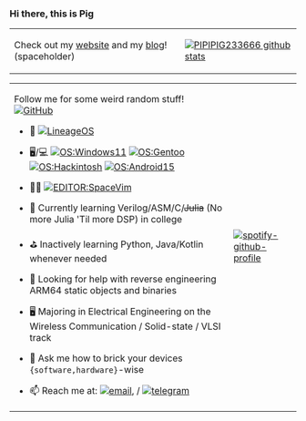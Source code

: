 ### Hi there, this is Pig
<table>
<tr>
</tr>
<tr>
<td>

Check out my [website](https://dev.pppig236.com) and my [blog](https://dev.pppig236.com/blog/)! (spaceholder)
</td>
<td>

  [![PIPIPIG233666 github stats](https://github-readme-stats.vercel.app/api?username=PIPIPIG233666&hide=issues&show_icons=true&include_all_commits=true&theme=dracula)](https://github.com/PIPIPIG233666)

</td>
</tr>
</table>
<!---
- if you enjoy my work, feel free to sponsor me via 
<noscript><a href="https://liberapay.com/Pig/donate"><img src="https://liberapay.com/assets/widgets/donate.svg"></a></noscript> or 
[![paypal](https://www.paypalobjects.com/en_US/i/btn/btn_donateCC_LG.gif)](https://www.paypal.com/pig236)
<div align="center">
<img alt="Liberapay receiving" src="https://img.shields.io/liberapay/receives/Pig">
<img alt="Liberapay goal progress" src="https://img.shields.io/liberapay/goal/Pig">
- I was maintaining LineageOS for Xiaomi Mi 9T/Redmi K20 aka davinci/davinciin [![Redmi K20](https://img.shields.io/badge/Redmi%20K20-fd4900?style=flat-square&logo=xiaomi&logoColor=ffffff)](https://www.mi.com/global/mi-9-t/) ,[![Telegram](https://img.shields.io/badge/dynamic/json?logo=telegram&label=%40LineageOSDavinci&labelColor=282c34&suffix=+members&color=2CA5E0&query=%24.data.totalSubs&url=https%3A%2F%2Fapi.spencerwoo.com%2Fsubstats%2F%3Fsource%3Dtelegram%26queryKey%3Dlineagedavinciofficial&longCache=true)](https://t.me/lineagedavinciofficial)
--->
<table>
<tr>
</tr>
<tr>
<td>

  Follow me for some weird random stuff! [![GitHub](https://img.shields.io/badge/dynamic/json?logo=github&label=GitHub+Followers&labelColor=282c34&color=181717&query=%24.data.totalSubs&url=https%3A%2F%2Fapi.spencerwoo.com%2Fsubstats%2F%3Fsource%3Dgithub%26queryKey%3DPIPIPIG233666&longCache=true)](https://github.com/PIPIPIG233666)
- 🔭 [![LineageOS](https://img.shields.io/badge/LineageOS-167b80?style=flat-square&logo=lineageos)](https://github.com/LineageOS) 

- 🖥️/💻 [![OS:Windows11](https://img.shields.io/badge/OS-Windows11-blue?style=flat-square&logo=microsoft)](https://www.microsoft.com) [![OS:Gentoo](https://img.shields.io/badge/OS-Gentoo-cyan?style=flat-square&logo=Gentoo)]() [![OS:Hackintosh](https://img.shields.io/badge/OS-Sonoma-purple?style=flat-square&logo=Apple)]() [![OS:Android15](https://img.shields.io/badge/OS-Android15-green?style=flat-square&logo=android)](https://www.android.com/)
- 🧑‍💻 [![EDITOR:SpaceVim](https://img.shields.io/badge/Editor-Vim-blueviolet?style=flat-square&logo=vim)](https://www.vim.org/)

- 🌱 Currently learning Verilog/ASM/C/~~Julia~~ (No more Julia 'Til more DSP) in college
- ⛳ Inactively learning Python, Java/Kotlin whenever needed
- 🤔 Looking for help with reverse engineering ARM64 static objects and binaries
- 🖥️ Majoring in Electrical Engineering on the Wireless Communication / Solid-state / VLSI track
- 💬 Ask me how to brick your devices `{software,hardware}`-wise
- 📫 Reach me at: [![email](https://img.shields.io/badge/Email-priv@pppig236.com-red?style=flat-square&logo=gmail)](mailto:priv@pppig236.com), / [![telegram](https://img.shields.io/badge/Telegram-pig-blue?style=flat-square&logo=telegram)](https://t.me/pipipig233666)

</td>
<td>

[![spotify-github-profile](https://spotify-github-profile.kittinanx.com/api/view?uid=31vrvyd5jsumwkam3pjwsxzeklmq&cover_image=true&theme=default&show_offline=false&background_color=121212&interchange=false&bar_color=cc85a1&bar_color_cover=false)](https://github.com/kittinan/spotify-github-profile)
</td>
</tr>
</table>
